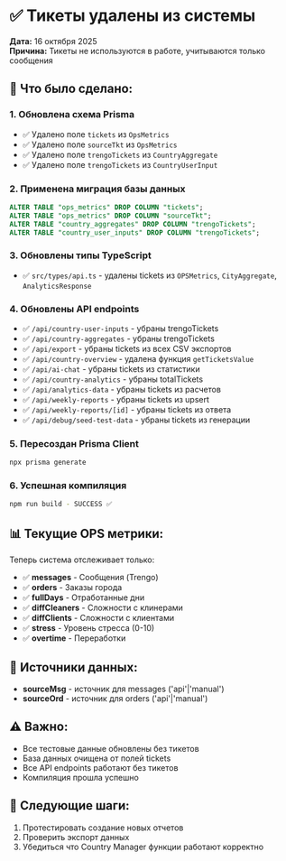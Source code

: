 # ✅ Тикеты удалены из системы

**Дата:** 16 октября 2025  
**Причина:** Тикеты не используются в работе, учитываются только сообщения

## 📝 Что было сделано:

### 1. Обновлена схема Prisma
- ✅ Удалено поле `tickets` из `OpsMetrics`
- ✅ Удалено поле `sourceTkt` из `OpsMetrics`
- ✅ Удалено поле `trengoTickets` из `CountryAggregate`
- ✅ Удалено поле `trengoTickets` из `CountryUserInput`

### 2. Применена миграция базы данных
```sql
ALTER TABLE "ops_metrics" DROP COLUMN "tickets";
ALTER TABLE "ops_metrics" DROP COLUMN "sourceTkt";
ALTER TABLE "country_aggregates" DROP COLUMN "trengoTickets";
ALTER TABLE "country_user_inputs" DROP COLUMN "trengoTickets";
```

### 3. Обновлены типы TypeScript
- ✅ `src/types/api.ts` - удалены tickets из `OPSMetrics`, `CityAggregate`, `AnalyticsResponse`

### 4. Обновлены API endpoints
- ✅ `/api/country-user-inputs` - убраны trengoTickets
- ✅ `/api/country-aggregates` - убраны trengoTickets
- ✅ `/api/export` - убраны tickets из всех CSV экспортов
- ✅ `/api/country-overview` - удалена функция `getTicketsValue`
- ✅ `/api/ai-chat` - убраны tickets из статистики
- ✅ `/api/country-analytics` - убраны totalTickets
- ✅ `/api/analytics-data` - убраны tickets из расчетов
- ✅ `/api/weekly-reports` - убраны tickets из upsert
- ✅ `/api/weekly-reports/[id]` - убраны tickets из ответа
- ✅ `/api/debug/seed-test-data` - убраны tickets из генерации

### 5. Пересоздан Prisma Client
```bash
npx prisma generate
```

### 6. Успешная компиляция
```bash
npm run build - SUCCESS ✅
```

## 📊 Текущие OPS метрики:

Теперь система отслеживает только:
- ✅ **messages** - Сообщения (Trengo)
- ✅ **orders** - Заказы города
- ✅ **fullDays** - Отработанные дни
- ✅ **diffCleaners** - Сложности с клинерами
- ✅ **diffClients** - Сложности с клиентами
- ✅ **stress** - Уровень стресса (0-10)
- ✅ **overtime** - Переработки

## 🔄 Источники данных:
- **sourceMsg** - источник для messages ('api'|'manual')
- **sourceOrd** - источник для orders ('api'|'manual')

## ⚠️ Важно:
- Все тестовые данные обновлены без тикетов
- База данных очищена от полей tickets
- Все API endpoints работают без тикетов
- Компиляция прошла успешно

## 🎯 Следующие шаги:
1. Протестировать создание новых отчетов
2. Проверить экспорт данных
3. Убедиться что Country Manager функции работают корректно


